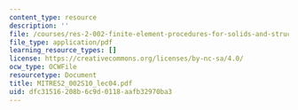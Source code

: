 ```yaml
---
content_type: resource
description: ''
file: /courses/res-2-002-finite-element-procedures-for-solids-and-structures-spring-2010/dfc31516208b6c9d0118aafb32970ba3_MITRES2_002S10_lec04.pdf
file_type: application/pdf
learning_resource_types: []
license: https://creativecommons.org/licenses/by-nc-sa/4.0/
ocw_type: OCWFile
resourcetype: Document
title: MITRES2_002S10_lec04.pdf
uid: dfc31516-208b-6c9d-0118-aafb32970ba3
---
```

